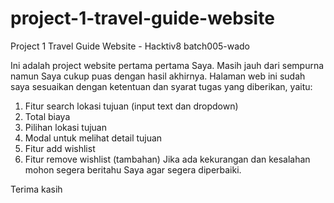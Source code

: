# project-1-travel-guide-website
Project 1 Travel Guide Website - Hacktiv8 batch005-wado

Ini adalah project website pertama pertama Saya. Masih jauh dari sempurna namun Saya cukup puas dengan hasil akhirnya. Halaman web ini sudah saya sesuaikan dengan ketentuan dan syarat tugas yang diberikan, yaitu:
  1. Fitur search lokasi tujuan (input text dan dropdown)
  2. Total biaya
  3. Pilihan lokasi tujuan
  4. Modal untuk melihat detail tujuan
  5. Fitur add wishlist
  6. Fitur remove wishlist (tambahan)
Jika ada kekurangan dan kesalahan mohon segera beritahu Saya agar segera diperbaiki.

Terima kasih
